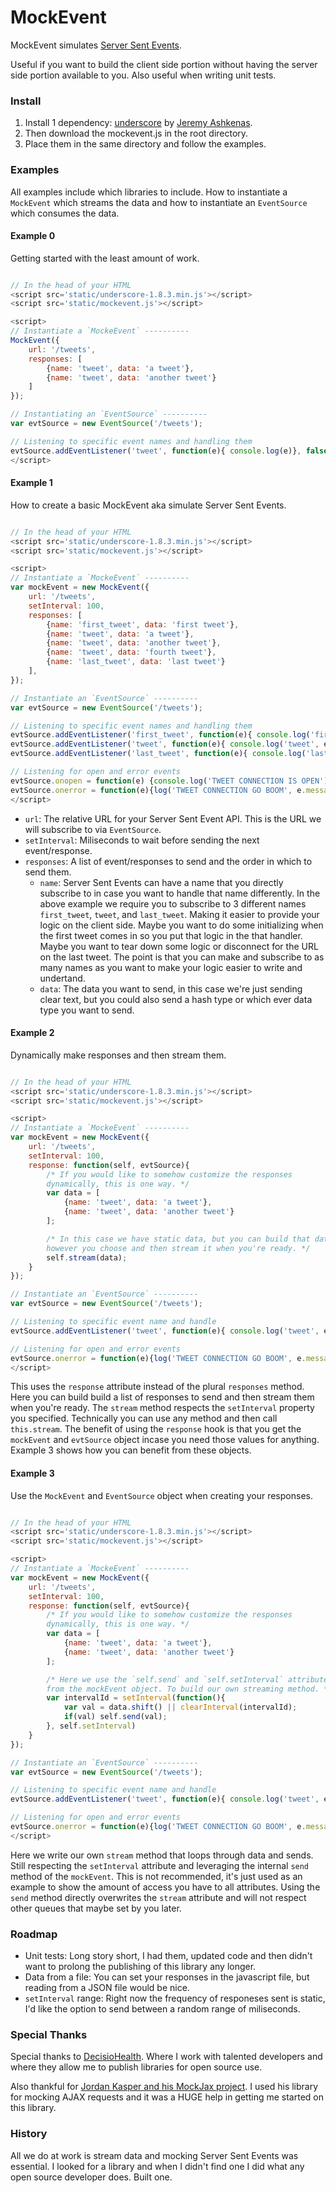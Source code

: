 
# MockEvent

MockEvent simulates [Server Sent Events](https://developer.mozilla.org/en-US/docs/Web/API/Server-sent_events).

Useful if you want to build the client side portion without having the server side portion available to you. Also useful when writing unit tests.

### Install

1. Install 1 dependency: [underscore](https://github.com/jashkenas/underscore/releases/tag/1.8.3) by [Jeremy Ashkenas](https://github.com/jashkenas).
2. Then download the mockevent.js in the root directory.
3. Place them in the same directory and follow the examples.

### Examples

All examples include which libraries to include. How to instantiate a `MockEvent` which streams the data and how to instantiate an `EventSource` which consumes the data.


#### Example 0

Getting started with the least amount of work.
```javascript

// In the head of your HTML
<script src='static/underscore-1.8.3.min.js'></script>
<script src='static/mockevent.js'></script>

<script>
// Instantiate a `MockeEvent` ----------
MockEvent({
    url: '/tweets',
    responses: [
        {name: 'tweet', data: 'a tweet'},
        {name: 'tweet', data: 'another tweet'}
    ]
});

// Instantiating an `EventSource` ----------
var evtSource = new EventSource('/tweets');

// Listening to specific event names and handling them
evtSource.addEventListener('tweet', function(e){ console.log(e)}, false);
</script>
```


#### Example 1

How to create a basic MockEvent aka simulate Server Sent Events.
```javascript

// In the head of your HTML
<script src='static/underscore-1.8.3.min.js'></script>
<script src='static/mockevent.js'></script>

<script>
// Instantiate a `MockeEvent` ----------
var mockEvent = new MockEvent({
    url: '/tweets',
    setInterval: 100,
    responses: [
        {name: 'first_tweet', data: 'first tweet'},
        {name: 'tweet', data: 'a tweet'},
        {name: 'tweet', data: 'another tweet'},
        {name: 'tweet', data: 'fourth tweet'},
        {name: 'last_tweet', data: 'last tweet'}
    ],
});

// Instantiate an `EventSource` ----------
var evtSource = new EventSource('/tweets');

// Listening to specific event names and handling them
evtSource.addEventListener('first_tweet', function(e){ console.log('first tweet', e)}, false);
evtSource.addEventListener('tweet', function(e){ console.log('tweet', e)}, false);
evtSource.addEventListener('last_tweet', function(e){ console.log('last tweet', e)}, false);

// Listening for open and error events
evtSource.onopen = function(e) {console.log('TWEET CONNECTION IS OPEN')}
evtSource.onerror = function(e){log('TWEET CONNECTION GO BOOM', e.message)};
</script>
```

* `url`: The relative URL for your Server Sent Event API.  This is the URL we will subscribe to via `EventSource`.
* `setInterval`: Miliseconds to wait before sending the next event/response.
* `responses`: A list of event/responses to send and the order in which to send them.
    - `name`: Server Sent Events can have a name that you directly subscribe to in case you want to handle that name differently. In the above example we require you to subscribe to 3 different names `first_tweet`, `tweet`, and `last_tweet`.  Making it easier to provide your logic on the client side.  Maybe you want to do some initializing when the first tweet comes in so you put that logic in the that handler.  Maybe you want to tear down some logic or disconnect for the URL on the last tweet. The point is that you can make and subscribe to as many names as you want to make your logic easier to write and undertand.
    - `data`: The data you want to send, in this case we're just sending clear text, but you could also send a hash type or which ever data type you want to send.


#### Example 2

Dynamically make responses and then stream them.
```javascript

// In the head of your HTML
<script src='static/underscore-1.8.3.min.js'></script>
<script src='static/mockevent.js'></script>

<script>
// Instantiate a `MockeEvent` ----------
var mockEvent = new MockEvent({
    url: '/tweets',
    setInterval: 100,
    response: function(self, evtSource){
        /* If you would like to somehow customize the responses
        dynamically, this is one way. */
        var data = [
            {name: 'tweet', data: 'a tweet'},
            {name: 'tweet', data: 'another tweet'}
        ];

        /* In this case we have static data, but you can build that data
        however you choose and then stream it when you're ready. */
        self.stream(data);
    }
});

// Instantiate an `EventSource` ----------
var evtSource = new EventSource('/tweets');

// Listening to specific event name and handle
evtSource.addEventListener('tweet', function(e){ console.log('tweet', e)}, false);

// Listening for open and error events
evtSource.onerror = function(e){log('TWEET CONNECTION GO BOOM', e.message)};
</script>
```

This uses the `response` attribute instead of the plural `responses` method.  Here you can build build a list of responses to send and then stream them when you're ready.  The `stream` method respects the `setInterval` property you specified.  Technically you can use any method and then call `this.stream`. The benefit of using the `response` hook is that you get the `mockEvent` and `evtSource` object incase you need those values for anything.  Example 3 shows how you can benefit from these objects.

#### Example 3

Use the `MockEvent` and `EventSource` object when creating your responses.
```javascript

// In the head of your HTML
<script src='static/underscore-1.8.3.min.js'></script>
<script src='static/mockevent.js'></script>

<script>
// Instantiate a `MockeEvent` ----------
var mockEvent = new MockEvent({
    url: '/tweets',
    setInterval: 100,
    response: function(self, evtSource){
        /* If you would like to somehow customize the responses
        dynamically, this is one way. */
        var data = [
            {name: 'tweet', data: 'a tweet'},
            {name: 'tweet', data: 'another tweet'}
        ];

        /* Here we use the `self.send` and `self.setInterval` attributes
        from the mockEvent object. To build our own streaming method. */
        var intervalId = setInterval(function(){
            var val = data.shift() || clearInterval(intervalId);
            if(val) self.send(val);
        }, self.setInterval)
    }
});

// Instantiate an `EventSource` ----------
var evtSource = new EventSource('/tweets');

// Listening to specific event name and handle
evtSource.addEventListener('tweet', function(e){ console.log('tweet', e)}, false);

// Listening for open and error events
evtSource.onerror = function(e){log('TWEET CONNECTION GO BOOM', e.message)};
</script>
```

Here we write our own `stream` method that loops through data and sends.  Still respecting the `setInterval` attribute and leveraging the internal `send` method of the `mockEvent`.  This is not recommended, it's just used as an example to show the amount of access you have to all attributes.  Using the `send` method directly overwrites the `stream` attribute and will not respect other queues that maybe set by you later.

### Roadmap

* Unit tests: Long story short, I had them, updated code and then didn't want to prolong the publishing of this library any longer.
* Data from a file: You can set your responses in the javascript file, but reading from a JSON file would be nice.
* `setInterval` range: Right now the frequency of responeses sent is static, I'd like the option to send between a random range of miliseconds.

### Special Thanks

Special thanks to [DecisioHealth](http://decisiohealth.com).  Where I work with talented developers and where they allow me to publish libraries for open source use.

Also thankful for [Jordan Kasper and his MockJax project](https://github.com/jakerella/jquery-mockjax). I used his library for mocking AJAX requests and it was a HUGE help in getting me started on this library.

### History

All we do at work is stream data and mocking Server Sent Events was essential.  I looked for a library and when I didn't find one I did what any open source developer does. Built one.